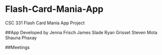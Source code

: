# Flash-Card-Mania-App
CSC 331 Flash Card Mania App Project

##App Developed by 
Jenna Frisch
James Slade
Ryan Grisset
Steven Mota
Shauna Phaxay

##Meetings
